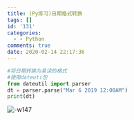 ```yaml
---
title: (Py练习)日期格式转换
tags: []
id: '131'
categories:
  - - Python
comments: true
date: 2020-02-14 22:17:36
---
```


```python
#将日期转换为易读的格式
#使用dateuti包
from dateutil import parser
dt = parser.parse("Mar 6 2019 12:00AM")
print(dt)
```

![-w147](https://img.wush.cc/16311032111355.png?imageView2/0/format/webp/q/80)